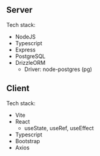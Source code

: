 ## Server

Tech stack:

- NodeJS
- Typescript
- Express
- PostgreSQL
- DrizzleORM
  - Driver: node-postgres (pg)

## Client

Tech stack:

- Vite
- React
  - useState, useRef, useEffect
- Typescript
- Bootstrap
- Axios
